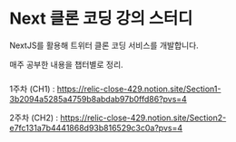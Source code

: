 # Next 클론 코딩 강의 스터디

NextJS를 활용해 트위터 클론 코딩 서비스를 개발합니다.

매주 공부한 내용을 챕터별로 정리.

###

1주차 (CH1) : https://relic-close-429.notion.site/Section1-3b2094a5285a4759b8abdab97b0ffd86?pvs=4

2주차 (CH2) : https://relic-close-429.notion.site/Section2-e7fc131a7b4441868d93b816529c3c0a?pvs=4
